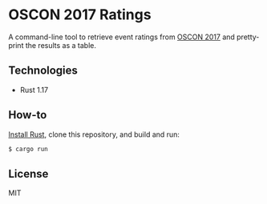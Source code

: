 # OSCON 2017 Ratings

A command-line tool to retrieve event ratings from [OSCON 2017](https://conferences.oreilly.com/oscon/oscon-tx) and pretty-print the results as a table.

## Technologies

- Rust 1.17

## How-to

[Install Rust](https://www.rustup.rs), clone this repository, and build and run:

```bash
$ cargo run
```

## License

MIT
